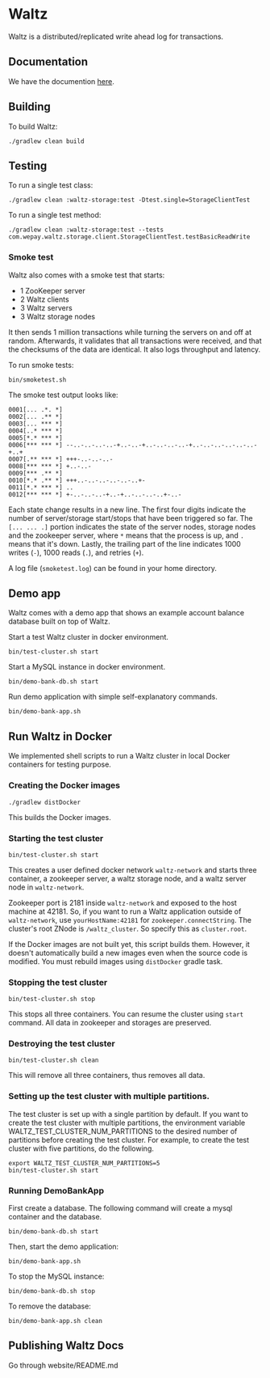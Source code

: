 # Waltz

Waltz is a distributed/replicated write ahead log for transactions.

## Documentation

We have the documention [here](https://wepay.github.io/waltz).

## Building

To build Waltz:

    ./gradlew clean build

## Testing

To run a single test class:

    ./gradlew clean :waltz-storage:test -Dtest.single=StorageClientTest

To run a single test method:

    ./gradlew clean :waltz-storage:test --tests com.wepay.waltz.storage.client.StorageClientTest.testBasicReadWrite

### Smoke test

Waltz also comes with a smoke test that starts:

* 1 ZooKeeper server
* 2 Waltz clients
* 3 Waltz servers
* 3 Waltz storage nodes

It then sends 1 million transactions while turning the servers on and off at random. Afterwards, it validates that all transactions were received, and that the checksums of the data are identical. It also logs throughput and latency.

To run smoke tests:

    bin/smoketest.sh

The smoke test output looks like:

    0001[... .*. *]
    0002[... .** *]
    0003[... *** *]
    0004[..* *** *]
    0005[*.* *** *]
    0006[*** *** *] --..-..-..-..-+..-..-+..-..-..-..-+..-..-..-..-..-..-+..+
    0007[.** *** *] +++-..-..-..-
    0008[*** *** *] +..-..-
    0009[*** .** *]
    0010[*.* .** *] +++..-..-..-..-..-..+-
    0011[*.* *** *] ..
    0012[*** *** *] +-..-..-..-+..-+..-..-..-..+-..-

Each state change results in a new line. The first four digits indicate the number of server/storage start/stops that have been triggered so far. The `[... ... .]` portion indicates the state of the server nodes, storage nodes and the zookeeper server, where `*` means that the process is up, and `.` means that it's down. Lastly, the trailing part of the line indicates 1000 writes (`-`), 1000 reads (`.`), and retries (`+`).

A log file (`smoketest.log`) can be found in your home directory.

## Demo app

Waltz comes with a demo app that shows an example account balance database built on top of Waltz. 

Start a test Waltz cluster in docker environment.

    bin/test-cluster.sh start

Start a MySQL instance in docker environment.

    bin/demo-bank-db.sh start

Run demo application with simple self-explanatory commands.

    bin/demo-bank-app.sh

## Run Waltz in Docker

We implemented shell scripts to run a Waltz cluster in local Docker containers for testing purpose.

### Creating the Docker images

    ./gradlew distDocker

This builds the Docker images.

### Starting the test cluster

    bin/test-cluster.sh start

This creates a user defined docker network `waltz-network` and 
starts three container, a zookeeper server, a waltz storage node, and a waltz server node in `waltz-network`.

Zookeeper port is 2181 inside `waltz-network` and exposed to the host machine at 42181.
So, if you want to run a Waltz application outside of `waltz-network`, use `yourHostName:42181` for `zookeeper.connectString`.
The cluster's root ZNode is `/waltz_cluster`. So specify this as `cluster.root`.

If the Docker images are not built yet, this script builds them.
However, it doesn't automatically build a new images even when the source code is modified. 
You must rebuild images using `distDocker` gradle task.

### Stopping the test cluster

    bin/test-cluster.sh stop

This stops all three containers. You can resume the cluster using `start` command. All data in zookeeper and storages are preserved.

### Destroying the test cluster

    bin/test-cluster.sh clean
    
This will remove all three containers, thus removes all data.

### Setting up the test cluster with multiple partitions.

The test cluster is set up with a single partition by default.
If you want to create the test cluster with multiple partitions,
the environment variable WALTZ_TEST_CLUSTER_NUM_PARTITIONS to the desired number of partitions before creating the test cluster.
For example, to create the test cluster with five partitions, do the following.

    export WALTZ_TEST_CLUSTER_NUM_PARTITIONS=5
    bin/test-cluster.sh start

### Running DemoBankApp

First create a database. The following command will create a mysql container and the database.

    bin/demo-bank-db.sh start

Then, start the demo application:

    bin/demo-bank-app.sh
    
To stop the MySQL instance:

    bin/demo-bank-db.sh stop

To remove the database:

    bin/demo-bank-app.sh clean

## Publishing Waltz Docs

Go through website/README.md
